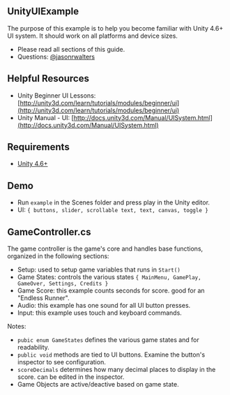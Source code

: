 UnityUIExample
--------

The purpose of this example is to help you become familiar with Unity 4.6+ UI system.  It should work on all platforms and device sizes.

* Please read all sections of this guide.  
* Questions: [@jasonrwalters](http://twitter.com/jasonrwalters)


Helpful Resources
--------
* Unity Beginner UI Lessons: [http://unity3d.com/learn/tutorials/modules/beginner/ui](http://unity3d.com/learn/tutorials/modules/beginner/ui)
* Unity Manual - UI: [http://docs.unity3d.com/Manual/UISystem.html](http://docs.unity3d.com/Manual/UISystem.html)


Requirements
--------
* [Unity 4.6+](http://unity3d.com/unity/download)


Demo
--------
* Run `example` in the Scenes folder and press play in the Unity editor.
* UI:  `{ buttons, slider, scrollable text, text, canvas, toggle }`


GameController.cs
------
The game controller is the game's core and handles base functions, organized in the following sections:

* Setup:  used to setup game variables that runs in `Start()`
* Game States:  controls the various states `{ MainMenu, GamePlay, GameOver, Settings, Credits }`
* Game Score:  this example counts seconds for score.  good for an "Endless Runner".
* Audio:  this example has one sound for all UI button presses.
* Input:  this example uses touch and keyboard commands.

Notes:
* `pubic enum GameStates` defines the various game states and for readability.
* `public void` methods are tied to UI buttons.  Examine the button's inspector to see configuration.
* `scoreDecimals` determines how many decimal places to display in the score.  can be edited in the inspector.
* Game Objects are active/deactive based on game state.
